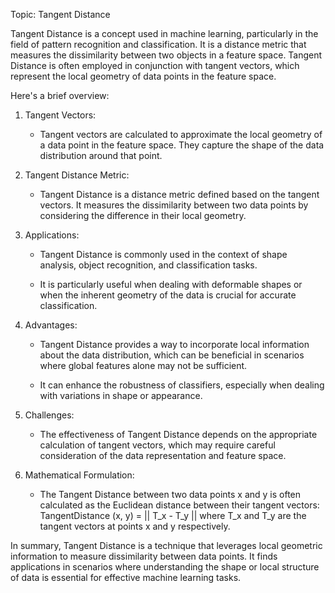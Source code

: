 
Topic: Tangent Distance

Tangent Distance is a concept used in machine learning, particularly in the field of pattern recognition and classification. It is a distance metric that measures the dissimilarity between two objects in a feature space. Tangent Distance is often employed in conjunction with tangent vectors, which represent the local geometry of data points in the feature space.

Here's a brief overview:

1. Tangent Vectors:
   - Tangent vectors are calculated to approximate the local geometry of a data point in the feature space. They capture the shape of the data distribution around that point.

2. Tangent Distance Metric:
   - Tangent Distance is a distance metric defined based on the tangent vectors. It measures the dissimilarity between two data points by considering the difference in their local geometry.

3. Applications:
   - Tangent Distance is commonly used in the context of shape analysis, object recognition, and classification tasks.
   
   - It is particularly useful when dealing with deformable shapes or when the inherent geometry of the data is crucial for accurate classification.

4. Advantages:
   - Tangent Distance provides a way to incorporate local information about the data distribution, which can be beneficial in scenarios where global features alone may not be sufficient.
   
   - It can enhance the robustness of classifiers, especially when dealing with variations in shape or appearance.

5. Challenges:
   - The effectiveness of Tangent Distance depends on the appropriate calculation of tangent vectors, which may require careful consideration of the data representation and feature space.

6. Mathematical Formulation:
   - The Tangent Distance between two data points x and y is often calculated as the Euclidean distance between their tangent vectors: TangentDistance (x, y) = || T_x - T_y ||
     where T_x and T_y are the tangent vectors at points x and y respectively.

In summary, Tangent Distance is a technique that leverages local geometric information to measure dissimilarity between data points. It finds applications in scenarios where understanding the shape or local structure of data is essential for effective machine learning tasks.
